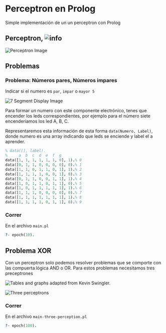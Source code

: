 # Perceptron en Prolog
Simple implementación de un un perceptron con  Prolog

## Perceptron, ![info](https://en.wikipedia.org/wiki/Perceptron)

![Perceptron Image](https://raw.githubusercontent.com/MaraniMatias/Perceptron_on_Prolog/image/percepto.png)

## Problemas

### Problema: Números pares, Números impares

Indicar si el numero es `par`, `impar` o `mayor 5`

![7 Segment Display Image](https://raw.githubusercontent.com/MaraniMatias/Perceptron_on_Prolog/image/7_segment_display.png)

Para formar un numero con este componente electrónico, tenes que encender los leds correspondientes,
por ejemplo para el número siete encenderíamos los led A, B, C.

Representaremos esta información de esta forma `data(Numero, Label)`, donde numero es una array
indicando que leds se enciende y label el a aprender.

```prolog
% data([], label).
%     a  b  c  d  e  f  g
data([1, 1, 1, 1, 1, 1, 0], 1).% 0
data([0, 1, 1, 0, 0, 0, 0], 0).% 1
data([1, 1, 0, 1, 1, 0, 1], 1).% 2
data([1, 1, 1, 1, 0, 0, 1], 0).% 3
data([0, 1, 1, 0, 0, 1, 1], 1).% 4
data([1, 0, 1, 1, 0, 1, 1], 0).% 5
data([1, 0, 1, 1, 1, 1, 1], 1).% 6
data([1, 1, 1, 0, 0, 0, 0], 0).% 7
data([1, 1, 1, 1, 1, 1, 1], 1).% 8
data([1, 1, 1, 1, 0, 1, 1], 0).% 9
```

### Correr

En el archivo `main.pl`
```prolog
?- epoch(10).
```

## Problema XOR

Con un perceptron solo podemos resolver problemas que se comporte con las compuerta lógica AND o
OR.
Para estos problemas necesitamos tres preceptrones

![Tables and graphs adapted from Kevin Swingler.](https://raw.githubusercontent.com/MaraniMatias/Perceptron_on_Prolog/image/and_or_xor.png)

![Three perceptrons](https://raw.githubusercontent.com/MaraniMatias/Perceptron_on_Prolog/image/three_perceptrons.jpg)

### Correr

En el archivo `main-three-perception.pl`
```prolog
?- epoch(100).
```
